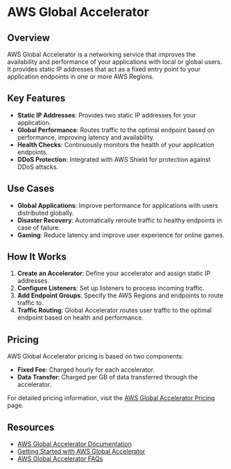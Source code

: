 # AWS Global Accelerator

## Overview
AWS Global Accelerator is a networking service that improves the availability and performance of your applications with local or global users. It provides static IP addresses that act as a fixed entry point to your application endpoints in one or more AWS Regions.

## Key Features
- **Static IP Addresses**: Provides two static IP addresses for your application.
- **Global Performance**: Routes traffic to the optimal endpoint based on performance, improving latency and availability.
- **Health Checks**: Continuously monitors the health of your application endpoints.
- **DDoS Protection**: Integrated with AWS Shield for protection against DDoS attacks.

## Use Cases
- **Global Applications**: Improve performance for applications with users distributed globally.
- **Disaster Recovery**: Automatically reroute traffic to healthy endpoints in case of failure.
- **Gaming**: Reduce latency and improve user experience for online games.

## How It Works
1. **Create an Accelerator**: Define your accelerator and assign static IP addresses.
2. **Configure Listeners**: Set up listeners to process incoming traffic.
3. **Add Endpoint Groups**: Specify the AWS Regions and endpoints to route traffic to.
4. **Traffic Routing**: Global Accelerator routes user traffic to the optimal endpoint based on health and performance.

## Pricing
AWS Global Accelerator pricing is based on two components:
- **Fixed Fee**: Charged hourly for each accelerator.
- **Data Transfer**: Charged per GB of data transferred through the accelerator.

For detailed pricing information, visit the [AWS Global Accelerator Pricing](https://aws.amazon.com/global-accelerator/pricing/) page.

## Resources
- [AWS Global Accelerator Documentation](https://docs.aws.amazon.com/global-accelerator/)
- [Getting Started with AWS Global Accelerator](https://aws.amazon.com/global-accelerator/getting-started/)
- [AWS Global Accelerator FAQs](https://aws.amazon.com/global-accelerator/faqs/)
